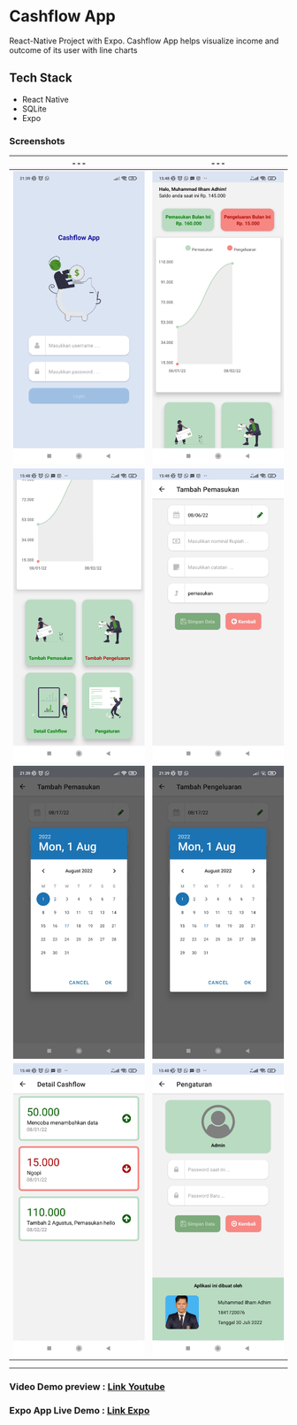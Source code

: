 # Cashflow App

React-Native Project with Expo. Cashflow App helps visualize income and outcome of its user with line charts

## Tech Stack

- React Native
- SQLite
- Expo

### Screenshots

| ---                                             | ---                                            |
| ----------------------------------------------- | ---------------------------------------------- |
| ![Login Screen](assets/images/login-screen.jpg) | ![](assets/images/beranda-chart.jpg)           |
| ![](assets/images/beranda-actions.jpg)          | ![](assets/images/tambah-pemasukan.jpg)        |
| ![](assets/images/tambah-pemasukan-date.jpg)    | ![](assets/images/tambah-pengeluaran-date.jpg) |
| ![](assets/images/detail-cashflow.jpg)          | ![](assets/images/pengaturan.jpg)              |

---

### Video Demo preview : [Link Youtube](https://youtu.be/AcVtrbwjY5g)

### Expo App Live Demo : [Link Expo](https://expo.dev/@ilhamadhim/buku-kas-app?serviceType=classic&distribution=expo-go)

